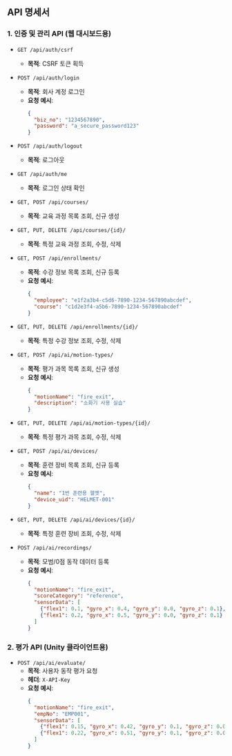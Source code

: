## API 명세서

### 1. 인증 및 관리 API (웹 대시보드용)

*   `GET /api/auth/csrf`
    *   **목적**: CSRF 토큰 획득

*   `POST /api/auth/login`
    *   **목적**: 회사 계정 로그인
    *   **요청 예시**:
        ```json
        {
          "biz_no": "1234567890",
          "password": "a_secure_password123"
        }
        ```

*   `POST /api/auth/logout`
    *   **목적**: 로그아웃

*   `GET /api/auth/me`
    *   **목적**: 로그인 상태 확인

*   `GET, POST /api/courses/`
    *   **목적**: 교육 과정 목록 조회, 신규 생성

*   `GET, PUT, DELETE /api/courses/{id}/`
    *   **목적**: 특정 교육 과정 조회, 수정, 삭제

*   `GET, POST /api/enrollments/`
    *   **목적**: 수강 정보 목록 조회, 신규 등록
    *   **요청 예시**:
        ```json
        {
          "employee": "e1f2a3b4-c5d6-7890-1234-567890abcdef",
          "course": "c1d2e3f4-a5b6-7890-1234-567890abcdef"
        }
        ```

*   `GET, PUT, DELETE /api/enrollments/{id}/`
    *   **목적**: 특정 수강 정보 조회, 수정, 삭제

*   `GET, POST /api/ai/motion-types/`
    *   **목적**: 평가 과목 목록 조회, 신규 생성
    *   **요청 예시**:
        ```json
        {
          "motionName": "fire_exit",
          "description": "소화기 사용 실습"
        }
        ```

*   `GET, PUT, DELETE /api/ai/motion-types/{id}/`
    *   **목적**: 특정 평가 과목 조회, 수정, 삭제

*   `GET, POST /api/ai/devices/`
    *   **목적**: 훈련 장비 목록 조회, 신규 등록
    *   **요청 예시**:
        ```json
        {
          "name": "1번 훈련용 헬멧",
          "device_uid": "HELMET-001"
        }
        ```

*   `GET, PUT, DELETE /api/ai/devices/{id}/`
    *   **목적**: 특정 훈련 장비 조회, 수정, 삭제

*   `POST /api/ai/recordings/`
    *   **목적**: 모범/0점 동작 데이터 등록
    *   **요청 예시**:
        ```json
        {
          "motionName": "fire_exit",
          "scoreCategory": "reference",
          "sensorData": [
            {"flex1": 0.1, "gyro_x": 0.4, "gyro_y": 0.0, "gyro_z": 0.1},
            {"flex1": 0.2, "gyro_x": 0.5, "gyro_y": 0.0, "gyro_z": 0.1}
          ]
        }
        ```

### 2. 평가 API (Unity 클라이언트용)

*   `POST /api/ai/evaluate/`
    *   **목적**: 사용자 동작 평가 요청
    *   **헤더**: `X-API-Key`
    *   **요청 예시**:
        ```json
        {
          "motionName": "fire_exit",
          "empNo": "EMP001",
          "sensorData": [
            {"flex1": 0.15, "gyro_x": 0.42, "gyro_y": 0.1, "gyro_z": 0.0},
            {"flex1": 0.22, "gyro_x": 0.51, "gyro_y": 0.1, "gyro_z": 0.0}
          ]
        }
        ```
